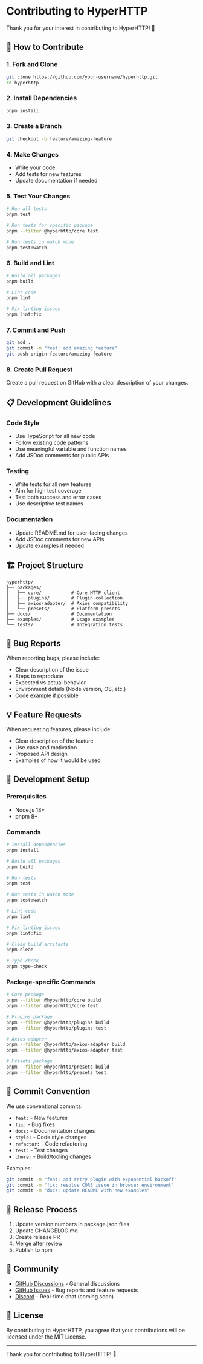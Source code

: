 # Contributing to HyperHTTP

Thank you for your interest in contributing to HyperHTTP! 🚀

## 🎯 How to Contribute

### 1. Fork and Clone
```bash
git clone https://github.com/your-username/hyperhttp.git
cd hyperhttp
```

### 2. Install Dependencies
```bash
pnpm install
```

### 3. Create a Branch
```bash
git checkout -b feature/amazing-feature
```

### 4. Make Changes
- Write your code
- Add tests for new features
- Update documentation if needed

### 5. Test Your Changes
```bash
# Run all tests
pnpm test

# Run tests for specific package
pnpm --filter @hyperhttp/core test

# Run tests in watch mode
pnpm test:watch
```

### 6. Build and Lint
```bash
# Build all packages
pnpm build

# Lint code
pnpm lint

# Fix linting issues
pnpm lint:fix
```

### 7. Commit and Push
```bash
git add .
git commit -m "feat: add amazing feature"
git push origin feature/amazing-feature
```

### 8. Create Pull Request
Create a pull request on GitHub with a clear description of your changes.

## 📋 Development Guidelines

### Code Style
- Use TypeScript for all new code
- Follow existing code patterns
- Use meaningful variable and function names
- Add JSDoc comments for public APIs

### Testing
- Write tests for all new features
- Aim for high test coverage
- Test both success and error cases
- Use descriptive test names

### Documentation
- Update README.md for user-facing changes
- Add JSDoc comments for new APIs
- Update examples if needed

## 🏗️ Project Structure

```
hyperhttp/
├── packages/
│   ├── core/           # Core HTTP client
│   ├── plugins/        # Plugin collection
│   ├── axios-adapter/  # Axios compatibility
│   └── presets/        # Platform presets
├── docs/               # Documentation
├── examples/           # Usage examples
└── tests/              # Integration tests
```

## 🐛 Bug Reports

When reporting bugs, please include:
- Clear description of the issue
- Steps to reproduce
- Expected vs actual behavior
- Environment details (Node version, OS, etc.)
- Code example if possible

## 💡 Feature Requests

When requesting features, please include:
- Clear description of the feature
- Use case and motivation
- Proposed API design
- Examples of how it would be used

## 🔧 Development Setup

### Prerequisites
- Node.js 18+
- pnpm 8+

### Commands
```bash
# Install dependencies
pnpm install

# Build all packages
pnpm build

# Run tests
pnpm test

# Run tests in watch mode
pnpm test:watch

# Lint code
pnpm lint

# Fix linting issues
pnpm lint:fix

# Clean build artifacts
pnpm clean

# Type check
pnpm type-check
```

### Package-specific Commands
```bash
# Core package
pnpm --filter @hyperhttp/core build
pnpm --filter @hyperhttp/core test

# Plugins package
pnpm --filter @hyperhttp/plugins build
pnpm --filter @hyperhttp/plugins test

# Axios adapter
pnpm --filter @hyperhttp/axios-adapter build
pnpm --filter @hyperhttp/axios-adapter test

# Presets package
pnpm --filter @hyperhttp/presets build
pnpm --filter @hyperhttp/presets test
```

## 📝 Commit Convention

We use conventional commits:

- `feat:` - New features
- `fix:` - Bug fixes
- `docs:` - Documentation changes
- `style:` - Code style changes
- `refactor:` - Code refactoring
- `test:` - Test changes
- `chore:` - Build/tooling changes

Examples:
```bash
git commit -m "feat: add retry plugin with exponential backoff"
git commit -m "fix: resolve CORS issue in browser environment"
git commit -m "docs: update README with new examples"
```

## 🚀 Release Process

1. Update version numbers in package.json files
2. Update CHANGELOG.md
3. Create release PR
4. Merge after review
5. Publish to npm

## 🤝 Community

- [GitHub Discussions](https://github.com/hyperhttp/hyperhttp/discussions) - General discussions
- [GitHub Issues](https://github.com/hyperhttp/hyperhttp/issues) - Bug reports and feature requests
- [Discord](https://discord.gg/hyperhttp) - Real-time chat (coming soon)

## 📄 License

By contributing to HyperHTTP, you agree that your contributions will be licensed under the MIT License.

---

Thank you for contributing to HyperHTTP! 🎉